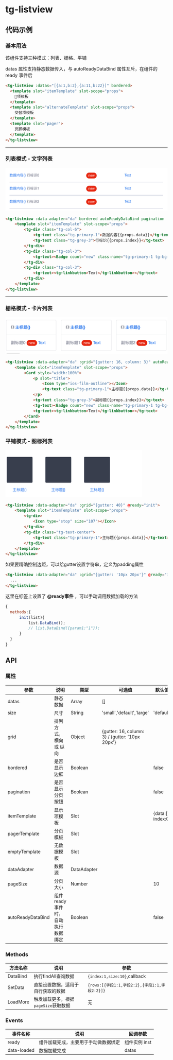 # tg-listview

## 代码示例

### 基本用法

该组件支持三种模式：列表、栅格、平铺

datas 属性支持静态数据传入，与 autoReadyDataBind 属性互斥，在组件的 ready 事件后

```html
<tg-listview :datas="[{a:1,b:2},{a:11,b:22}]" bordered>
  <template slot="itemTemplate" slot-scope="props">
    项模板
  </template>
  <template slot="alternateTemplate" slot-scope="props">
    交替项模板
  </template>
  <template slot="pager">
    页脚模板
  </template>
</tg-listview>
```

---

### 列表模式 - 文字列表

![文字列表](../static/listview-list.png)

```html
<tg-listview :data-adapter="da" bordered autoReadyDataBind pagination :page-size="20">
    <template slot="itemTemplate" slot-scope="props">
        <tg-div class="tg-col-6">
            <tg-text class="tg-primary-1">数据内容{{props.data}}</tg-text>
            <tg-text class="tg-grey-3">行标识{{props.index}}</tg-text>
        </tg-div>
        <tg-div class="tg-col-3">
            <tg-text><Badge count="new" class-name="tg-primary-1 tg-bg-white tg-br-primary-1"></Badge></tg-text>
        </tg-div>
        <tg-div class="tg-col-3">
            <tg-text><tg-linkbutton>Text</tg-linkbutton></tg-text>
        </tg-div>
    </template>
</tg-listview>
```

---

### 栅格模式 - 卡片列表

![卡片列表](../static/listview-card.png)

```html
<tg-listview :data-adapter="da" :grid="{gutter: 16, column: 3}" autoReadyDataBind>
    <template slot="itemTemplate" slot-scope="props">
        <Card style="width:100%">
            <p slot="title">
                <Icon type="ios-film-outline"></Icon>
                <tg-text class="tg-primary-1">主标题{{props.data}}</tg-text>
            </p>
            <tg-text class="tg-grey-3">副标题{{props.index}}</tg-text>
            <tg-text><Badge count="new" class-name="tg-primary-1 tg-bg-white tg-br-primary-1"></Badge></tg-text>
            <tg-text><tg-linkbutton>Text</tg-linkbutton></tg-text>
        </Card>
    </template>
</tg-listview>
```

### 平铺模式 - 图标列表

![图标列表](../static/listview-icon.png)

```html
<tg-listview :data-adapter="da" :grid="{gutter: 40}" @ready="init">
    <template slot="itemTemplate" slot-scope="props">
        <tg-div>
            <Icon type="stop" size="107"></Icon>
        </tg-div>
        <tg-div class="tg-text-center">
            <tg-text class="tg-primary-1">主标题{{props.data}}</tg-text>
        </tg-div>
    </template>
</tg-listview>
```

如果要精确控制边距，可以给gutter设置字符串，定义为padding属性
```html
<tg-listview :data-adapter="da" :grid="{gutter: '10px 20px'}" @ready="init">
  ...
</tg-listview>
```
这里在标签上设置了 **@ready事件** ，可以手动调用数据加载的方法
```js
{
  methods:{
      init(list){
          list.DataBind();
          // list.DataBind({param1:"1"});
      }
  }
}
```

## API

### 属性

| 参数 | 说明 | 类型 | 可选值 | 默认值 |
|------|-------|---------|-------|--------|
| datas | 静态数据 | Array | [] |  |
| size | 尺寸 | String | 'small','default','large' | 'default' |
| grid | 排列方式，横向 或 纵向 | Object | {gutter: 16, column: 3} / {gutter: '10px 20px'} |  |
| bordered | 是否显示边框 | Boolean | | false |
| pagination | 是否显示分页按钮 | Boolean | | false |
| itemTemplate | 显示项模板 | Slot |  | {data:[], index:0} |
| pagerTemplate | 分页模板 | Slot |  |  |
| emptyTemplate | 无数据模板 | Slot |  |  |
| dataAdapter | 数据源 | DataAdapter | | |
| pageSize | 分页大小 | Number |  | 10 |
| autoReadyDataBind | 组件ready事件时，自动执行数据绑定 | Boolean | | false |

### Methods
| 方法名称 | 说明 | 参数 |
|---------- |-------- |---------- |
| DataBind  | 执行findAll查询数据 | `{index:1,size:10}`,callback  |
| SetData  | 直接设置数据，适用于自行获取的数据 | `{rows:[{字段1:1,字段2:2},{字段1:1,字段2:2}]}`  |
| LoadMore  | 触发加载更多，根据`pageSize`获取数据 | 无  |

### Events
| 事件名称 | 说明 | 回调参数 |
|---------- |-------- |---------- |
| ready  | 组件加载完成，主要用于手动做数据绑定 | 组件实例 inst  |
| data-loaded  | 数据加载完成 | datas  |